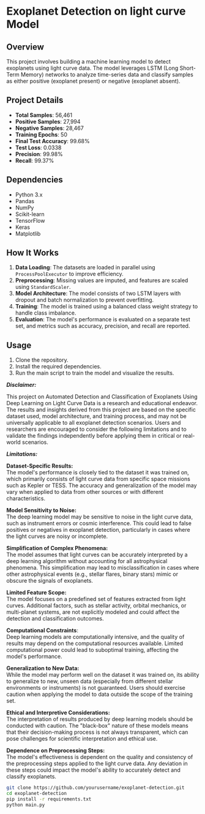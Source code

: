# Exoplanet Detection on light curve Model

## Overview
This project involves building a machine learning model to detect exoplanets using light curve data. The model leverages LSTM (Long Short-Term Memory) networks to analyze time-series data and classify samples as either positive (exoplanet present) or negative (exoplanet absent).

## Project Details
- **Total Samples**: 56,461
- **Positive Samples**: 27,994
- **Negative Samples**: 28,467
- **Training Epochs**: 50
- **Final Test Accuracy**: 99.68%
- **Test Loss**: 0.0338
- **Precision**: 99.98%
- **Recall**: 99.37%

## Dependencies
- Python 3.x
- Pandas
- NumPy
- Scikit-learn
- TensorFlow
- Keras
- Matplotlib

## How It Works
1. **Data Loading**: The datasets are loaded in parallel using `ProcessPoolExecutor` to improve efficiency.
2. **Preprocessing**: Missing values are imputed, and features are scaled using `StandardScaler`.
3. **Model Architecture**: The model consists of two LSTM layers with dropout and batch normalization to prevent overfitting.
4. **Training**: The model is trained using a balanced class weight strategy to handle class imbalance.
5. **Evaluation**: The model's performance is evaluated on a separate test set, and metrics such as accuracy, precision, and recall are reported.

## Usage
1. Clone the repository.
2. Install the required dependencies.
3. Run the main script to train the model and visualize the results.

***Disclaimer:***

This project on Automated Detection and Classification of Exoplanets Using Deep Learning on Light Curve Data is a research and educational endeavor. The results and insights derived from this project are based on the specific dataset used, model architecture, and training process, and may not be universally applicable to all exoplanet detection scenarios. Users and researchers are encouraged to consider the following limitations and to validate the findings independently before applying them in critical or real-world scenarios.

***Limitations:***

**Dataset-Specific Results:**<br>
The model's performance is closely tied to the dataset it was trained on, which primarily consists of light curve data from specific space missions such as Kepler or TESS. The accuracy and generalization of the model may vary when applied to data from other sources or with different characteristics.

**Model Sensitivity to Noise:**<br>
The deep learning model may be sensitive to noise in the light curve data, such as instrument errors or cosmic interference. This could lead to false positives or negatives in exoplanet detection, particularly in cases where the light curves are noisy or incomplete.

**Simplification of Complex Phenomena:**<br>
The model assumes that light curves can be accurately interpreted by a deep learning algorithm without accounting for all astrophysical phenomena. This simplification may lead to misclassification in cases where other astrophysical events (e.g., stellar flares, binary stars) mimic or obscure the signals of exoplanets.

**Limited Feature Scope:**<br>
The model focuses on a predefined set of features extracted from light curves. Additional factors, such as stellar activity, orbital mechanics, or multi-planet systems, are not explicitly modeled and could affect the detection and classification outcomes.

**Computational Constraints**:<br>
Deep learning models are computationally intensive, and the quality of results may depend on the computational resources available. Limited computational power could lead to suboptimal training, affecting the model's performance.

**Generalization to New Data:**<br>
While the model may perform well on the dataset it was trained on, its ability to generalize to new, unseen data (especially from different stellar environments or instruments) is not guaranteed. Users should exercise caution when applying the model to data outside the scope of the training set.

**Ethical and Interpretive Considerations:**<br>
The interpretation of results produced by deep learning models should be conducted with caution. The "black-box" nature of these models means that their decision-making process is not always transparent, which can pose challenges for scientific interpretation and ethical use.

**Dependence on Preprocessing Steps:**<br>
The model's effectiveness is dependent on the quality and consistency of the preprocessing steps applied to the light curve data. Any deviation in these steps could impact the model's ability to accurately detect and classify exoplanets.

```bash
git clone https://github.com/yourusername/exoplanet-detection.git
cd exoplanet-detection
pip install -r requirements.txt
python main.py

